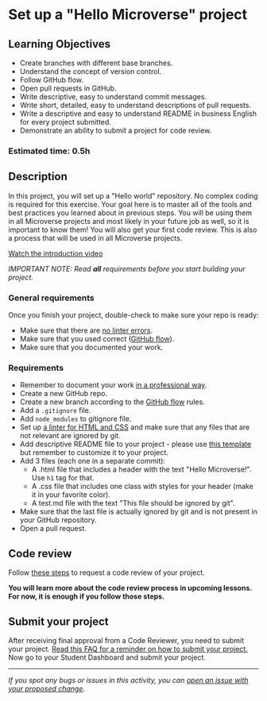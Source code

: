 # Set up a "Hello Microverse" project

## Learning Objectives

- Create branches with different base branches.
- Understand the concept of version control.
- Follow GitHub flow.
- Open pull requests in GitHub.
- Write descriptive, easy to understand commit messages.
- Write short, detailed, easy to understand descriptions of pull requests.
- Write a descriptive and easy to understand README in business English for every project submitted.
- Demonstrate an ability to submit a project for code review.

### Estimated time: 0.5h

## Description

In this project, you will set up a "Hello world" repository. No complex coding is required for this exercise. 
Your goal here is to master all of the tools and best practices you learned about in previous steps.
You will be using them in all Microverse projects and most likely in your future job as well, so it is important to know them!
You will also get your first code review. This is also a process that will be used in all Microverse projects.

[Watch the introduction video](https://www.loom.com/share/a0325d53e95a42189b9672660d1a4e89)

*IMPORTANT NOTE: Read **all** requirements before you start building your project.*

### General requirements

Once you finish your project, double-check to make sure your repo is ready:

- Make sure that there are [no linter errors](https://github.com/microverseinc/linters-config).
- Make sure that you used correct ([GitHub flow](https://github.com/microverseinc/curriculum-transversal-skills/blob/main/git-github/articles/github_flow.md)).
- Make sure that you documented your work.

### Requirements

- Remember to document your work [in a professional way](https://github.com/microverseinc/curriculum-transversal-skills/blob/main/documentation/articles/professional_repo_rules.md).
- Create a new GitHub repo.
- Create a new branch according to the [GitHub flow](https://github.com/microverseinc/curriculum-transversal-skills/blob/main/git-github/articles/github_flow.md) rules.
- Add a `.gitignore` file.
- Add `node_modules` to gitignore file.
- Set up [a linter for HTML and CSS](https://github.com/microverseinc/linters-config) and make sure that any files that are not relevant are ignored by git.
- Add descriptive README file to your project - please use [this template](https://github.com/microverseinc/readme-template) but remember to customize it to your project.
- Add 3 files (each one in a separate commit):
    - A .html file that includes a header with the text "Hello Microverse!". Use `h1` tag for that.
    - A .css file that includes one class with styles for your header (make it in your favorite color).
    - A test.md file with the text "This file should be ignored by git".
- Make sure that the last file is actually ignored by git and is not present in your GitHub repository.
- Open a pull request.

## Code review

Follow [these steps](https://github.com/microverseinc/curriculum-transversal-skills/blob/main/code-review/articles/how_to_ask_for_a_code_review.md) to request a code review of your project.

**You will learn more about the code review process in upcoming lessons. For now, it is enough if you follow those steps.**

## Submit your project

After receiving final approval from a Code Reviewer, you need to submit your project.
[Read this FAQ for a reminder on how to submit your project.](https://microverse.zendesk.com/hc/en-us/articles/360061344234)
Now go to your Student Dashboard and submit your project.

------

_If you spot any bugs or issues in this activity, you can [open an issue with your proposed change](https://github.com/microverseinc/curriculum-transversal-skills/blob/main/git-github/articles/open_issue.md)._
